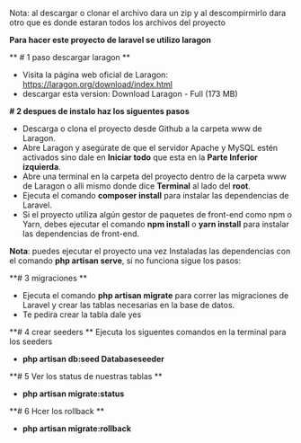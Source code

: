 Nota: al descargar o clonar el archivo dara un zip y al descompirmirlo dara otro que es donde estaran todos los archivos del proyecto

**Para hacer este proyecto de laravel se utilizo laragon**

** # 1 paso descargar laragon **
- Visita la página web oficial de Laragon: https://laragon.org/download/index.html
- descargar esta version: Download Laragon - Full (173 MB)

**# 2 despues de instalo haz los siguentes pasos**
- Descarga o clona el proyecto desde Github a la carpeta www de Laragon.
- Abre Laragon y asegúrate de que el servidor Apache y MySQL estén activados sino dale en **Iniciar todo** que esta en la **Parte Inferior izquierda**.
- Abre una terminal en la carpeta del proyecto dentro de la carpeta www de Laragon o alli mismo donde dice **Terminal** al lado del **root**.
- Ejecuta el comando **composer install** para instalar las dependencias de Laravel.
- Si el proyecto utiliza algún gestor de paquetes de front-end como npm o Yarn, debes ejecutar el comando **npm install** o **yarn install** para instalar las dependencias de front-end.

**Nota**: puedes ejecutar el proyecto una vez Instaladas las dependencias con el comando **php artisan serve**, si no funciona sigue los pasos: 

**# 3 migraciones **
- Ejecuta el comando **php artisan migrate** para correr las migraciones de Laravel y crear las tablas necesarias en la base de datos.
- Te pedira crear la tabla dale yes

**# 4 crear seeders **
Ejecuta los siguentes comandos en la terminal para los seeders
- **php artisan db:seed Databaseseeder**

**# 5 Ver los status de nuestras tablas **
- **php artisan migrate:status**

**# 6 Hcer los rollback **
- **php artisan migrate:rollback**
